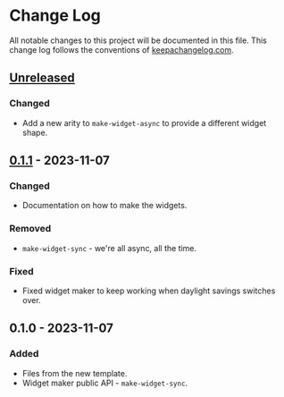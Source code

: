 # Change Log
All notable changes to this project will be documented in this file. This change log follows the conventions of [keepachangelog.com](http://keepachangelog.com/).

## [Unreleased]
### Changed
- Add a new arity to `make-widget-async` to provide a different widget shape.

## [0.1.1] - 2023-11-07
### Changed
- Documentation on how to make the widgets.

### Removed
- `make-widget-sync` - we're all async, all the time.

### Fixed
- Fixed widget maker to keep working when daylight savings switches over.

## 0.1.0 - 2023-11-07
### Added
- Files from the new template.
- Widget maker public API - `make-widget-sync`.

[Unreleased]: https://sourcehost.site/your-name/http-simples/compare/0.1.1...HEAD
[0.1.1]: https://sourcehost.site/your-name/http-simples/compare/0.1.0...0.1.1

